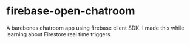 # firebase-open-chatroom
A barebones chatroom app using firebase client SDK. I made this while learning about Firestore real time triggers.
